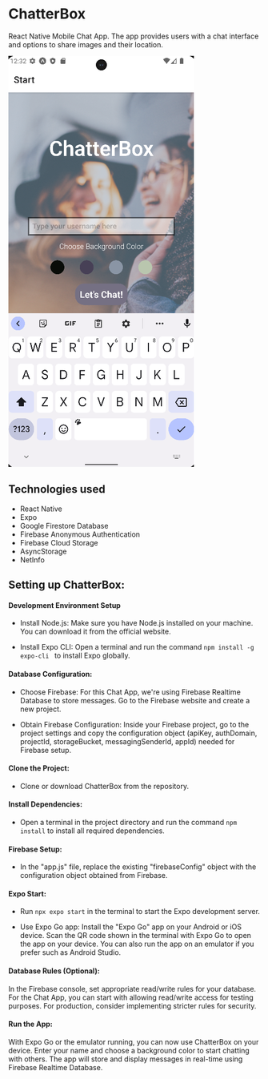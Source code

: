 # ChatterBox

React Native Mobile Chat App. The app provides users with a chat interface and options to share images and their location.

![ChatterBox](readme.png)

## Technologies used

- React Native
- Expo
- Google Firestore Database
- Firebase Anonymous Authentication
- Firebase Cloud Storage
- AsyncStorage
- NetInfo

## Setting up ChatterBox:

#### Development Environment Setup

- Install Node.js: Make sure you have Node.js installed on your machine. You can download it from the official website.

- Install Expo CLI: Open a terminal and run the command `npm install -g expo-cli ` to install Expo globally.

#### Database Configuration:

- Choose Firebase: For this Chat App, we're using Firebase Realtime Database to store messages. Go to the Firebase website and create a new project.

- Obtain Firebase Configuration: Inside your Firebase project, go to the project settings and copy the configuration object (apiKey, authDomain, projectId, storageBucket, messagingSenderId, appId) needed for Firebase setup.

#### Clone the Project:

- Clone or download ChatterBox from the repository.

#### Install Dependencies:

- Open a terminal in the project directory and run the command `npm install` to install all required dependencies.

#### Firebase Setup:

- In the "app.js" file, replace the existing "firebaseConfig" object with the configuration object obtained from Firebase.

#### Expo Start:

- Run `npx expo start` in the terminal to start the Expo development server.

- Use Expo Go app: Install the "Expo Go" app on your Android or iOS device. Scan the QR code shown in the terminal with Expo Go to open the app on your device. You can also run the app on an emulator if you prefer such as Android Studio.

#### Database Rules (Optional):

In the Firebase console, set appropriate read/write rules for your database. For the Chat App, you can start with allowing read/write access for testing purposes. For production, consider implementing stricter rules for security.

#### Run the App:

With Expo Go or the emulator running, you can now use ChatterBox on your device. Enter your name and choose a background color to start chatting with others. The app will store and display messages in real-time using Firebase Realtime Database.
